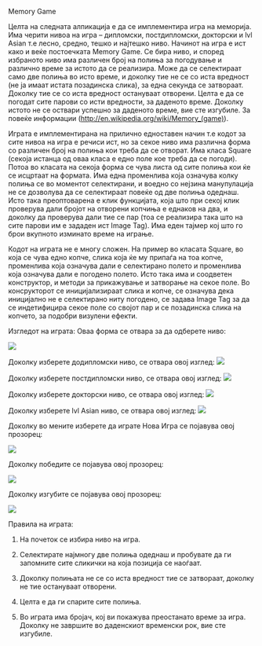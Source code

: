 Memory Game

Целта на следната алпикација е да се имплементира игра на меморија. Има черити нивоа на игра – дипломски, постдипломски, докторски и lvl Asian т.е лесно, средно, тешко и најтешко ниво. Начинот на игра е ист како и веќе постоечката Memory Game. Се бира ниво, и според избраното ниво има различен број на полиња за погодување и различно време за истото да се реализира. Може да се селектираат само две полиња во исто време, и доколку тие не се со иста вредност (не ја имаат истата позадинска слика), за една секунда се затвораат. Доколку тие се со иста вредност остануваат отворени. Целта е да се погодат сите парови со исти вредности, за даденото време. Доколку истото не се оствари успешно за даденото време, вие сте изгубиле. За повеќе информации (http://en.wikipedia.org/wiki/Memory_(game)).


Играта е имплементирана на прилично едноставен начин т.е кодот за сите нивоа на игра е речиси ист, но за секое ниво има различна форма со различен број на полиња кои треба да се отворат. Има класа Square (секоја истанца од оваа класа е едно поле кое треба да се погоди).
Потоа во класата на секоја форма се чува листа од сите полиња кои ќе се исцртаат на формата. Има една променлива која означува колку полиња се во моментот селектирани, и воедно со нејзина манупулација не се дозволува да се селектираат повеќе од две полиња одеднаш. Исто така преоптоварена е клик функцијата, која што при секој клик проверува дали бројот на отворени копчиња е еднаков на два, и доколку да проверува дали тие се пар (тоа се реализира така што на сите парови им е зададен ист Image Tag). Има еден тајмер кој што го брои вкупното изминато време на играње.


Кодот на играта не е многу сложен. На пример во класата Square, во која се чува едно копче, слика која ќе му припаѓа на тоа копче, променлива која означува дали е селектирано полето и променлива која означува дали е погодено полето. Исто така има и соодветен конструктор, и методи за прикажување и затворање на секое поле. Во консрукторот се иницијализираат слика и копче, се означува дека иницијално не е селектирано ниту погодено, се задава Image Tag за да се индетифицира секое поле со својот пар и се позадинска слика на копчето, за подобри визулени ефекти.


Изгледот на играта:
Оваа форма се отвара за да одберете ниво:

<img src="http://i.imgur.com/qoteW7o.png"/>

Доколку изберете додипломски ниво, се отвара овој изглед:
<img src="http://i.imgur.com/yujdl6O.png"/>

Доколку изберете постдипломски ниво, се отвара овој изглед:
<img src="http://prntscr.com/16th1m"/>

Доколку изберете докторски ниво, се отвара овој изглед:
<img src="http://img29.imageshack.us/img29/4763/lgt2c1a.png"/>

Доколку изберете lvl Asian ниво, се отвара овој изглед:
<img src="http://i.imgur.com/g15jYaU.png"/>

Доколку во мените изберете да играте Нова Игра се појавува овој прозорец:

<img src="http://i.imgur.com/2bgsyYd.png"/>

Доколку победите се појавува овој прозорец:

<img src="http://i.imgur.com/oD2Xg4X.png"/>

Доколку изгубите се појавува овој прозорец:

<img src="http://i.imgur.com/pnMcWoH.png"/>

Правила на играта:                                                                                                       
1. На почеток се избира ниво на игра.

2. Селектирате најмногу две полиња одеднаш и пробувате да ги запомните сите сликички на која позиција се наоѓаат.

3. Доколку полињата не се со иста вредност тие се затвораат, доколку не тие остануваат отворени.

4. Целта е да ги спарите сите полиња.

5. Во играта има бројач, кој ви покажува преостанато време за игра. Доколку не завршите во даденскиот временски рок, вие сте изгубиле.
